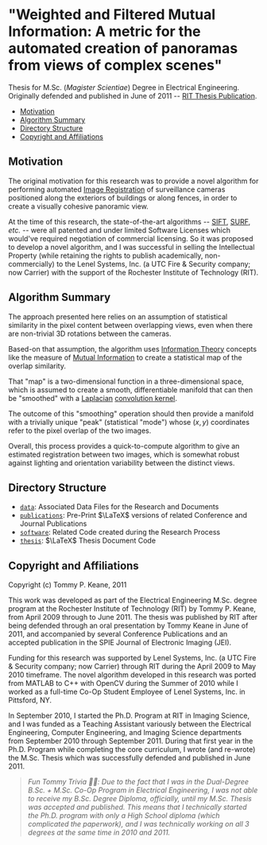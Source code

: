 # "Weighted and Filtered Mutual Information: A metric for the automated creation of panoramas from views of complex scenes"

Thesis for M.Sc. (_Magister Scientiae_) Degree in Electrical Engineering. Originally defended and published in June of 2011 -- [RIT Thesis Publication](https://scholarworks.rit.edu/theses/7468/).

<!-- MarkdownTOC -->

- [Motivation](#motivation)
- [Algorithm Summary](#algorithm-summary)
- [Directory Structure](#directory-structure)
- [Copyright and Affiliations](#copyright-and-affiliations)

<!-- /MarkdownTOC -->

<a id="motivation"></a>
## Motivation

The original motivation for this research was to provide a novel algorithm for performing automated [Image Registration](https://en.wikipedia.org/wiki/Image_registration) of surveillance cameras positioned along the exteriors of buildings or along fences, in order to create a visually cohesive panoramic view.

At the time of this research, the state-of-the-art algorithms -- [SIFT](https://en.wikipedia.org/wiki/Scale-invariant_feature_transform), [SURF](https://en.wikipedia.org/wiki/Speeded_up_robust_features), _etc._ -- were all patented and under limited Software Licenses which would've required negotiation of commercial licensing. So it was proposed to develop a novel algorithm, and I was successful in selling the Intellectual Property (while retaining the rights to publish academically, non-commercially) to the Lenel Systems, Inc. (a UTC Fire & Security company; now Carrier) with the support of the Rochester Institute of Technology (RIT).

<a id="algorithm-summary"></a>
## Algorithm Summary

The approach presented here relies on an assumption of statistical similarity in the pixel content between overlapping views, even when there are non-trivial 3D rotations between the cameras.

Based-on that assumption, the algorithm uses [Information Theory](https://en.wikipedia.org/wiki/Information_theory) concepts like the measure of [Mutual Information](https://en.wikipedia.org/wiki/Mutual_information) to create a statistical map of the overlap similarity.

That "map" is a two-dimensional function in a three-dimensional space, which is assumed to create a smooth, differentiable manifold that can then be "smoothed" with a [Laplacian](https://en.wikipedia.org/wiki/Laplace_operator) [convolution kernel](https://en.wikipedia.org/wiki/Kernel_(image_processing)).

The outcome of this "smoothing" operation should then provide a manifold with a trivially unique "peak" (statistical "mode") whose $\left(x, y\right)$ coordinates refer to the pixel overlap of the two images.

Overall, this process provides a quick-to-compute algorithm to give an estimated registration between two images, which is somewhat robust against lighting and orientation variability between the distinct views.

<a id="directory-structure"></a>
## Directory Structure

- [`data`](./data/): Associated Data Files for the Research and Documents
- [`publications`](./publications/): Pre-Print $\LaTeX$ versions of related Conference and Journal Publications
- [`software`](./software/): Related Code created during the Research Process
- [`thesis`](./thesis/): $\LaTeX$ Thesis Document Code

<a id="copyright-and-affiliations"></a>
## Copyright and Affiliations

Copyright (c) Tommy P. Keane, 2011

This work was developed as part of the Electrical Engineering M.Sc. degree program at the Rochester Institute of Technology (RIT) by Tommy P. Keane, from April 2009 through to June 2011. The thesis was published by RIT after being defended through an oral presentation by Tommy Keane in June of 2011, and accompanied by several Conference Publications and an accepted publication in the SPIE Journal of Electronic Imaging (JEI).

Funding for this research was supported by Lenel Systems, Inc. (a UTC Fire & Security company; now Carrier) through RIT during the April 2009 to May 2010 timeframe. The novel algorithm developed in this research was ported from MATLAB to C++ with OpenCV during the Summer of 2010 while I worked as a full-time Co-Op Student Employee of Lenel Systems, Inc. in Pittsford, NY.

In September 2010, I started the Ph.D. Program at RIT in Imaging Science, and I was funded as a Teaching Assistant variously between the Electrical Engineering, Computer Engineering, and Imaging Science departments from September 2010 through September 2011. During that first year in the Ph.D. Program while completing the core curriculum, I wrote (and re-wrote) the M.Sc. Thesis which was successfully defended and published in June 2011.

> _Fun Tommy Trivia 👻🤓: Due to the fact that I was in the Dual-Degree B.Sc. + M.Sc. Co-Op Program in Electrical Engineering, I was not able to receive my B.Sc. Degree Diploma, officially, until my M.Sc. Thesis was accepted and published. This means that I technically started the Ph.D. program with only a High School diploma (which complicated the paperwork), and I was technically working on all 3 degrees at the same time in 2010 and 2011._
